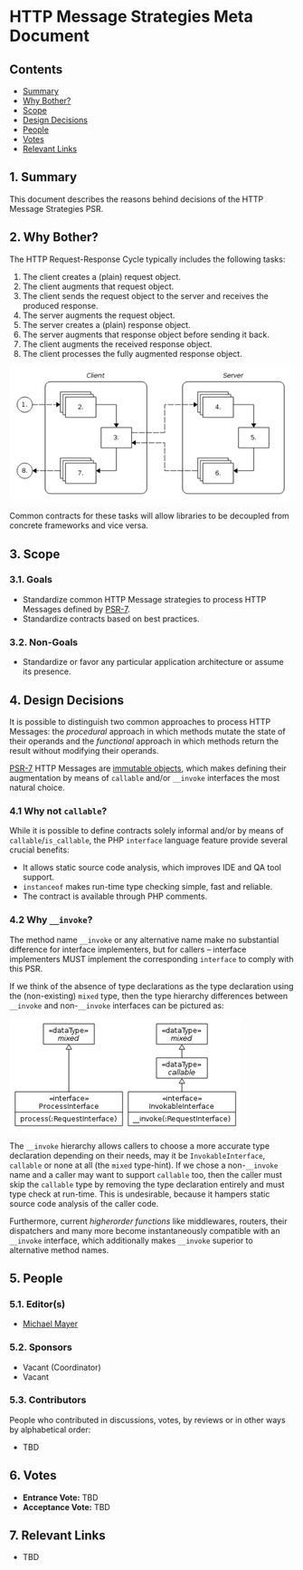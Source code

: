 # HTTP Message Strategies Meta Document

## Contents

- [Summary](#1-summary)
- [Why Bother?](#2-why-bother)
- [Scope](#3-scope)
- [Design Decisions](#4-design-decisions)
- [People](#5-people)
- [Votes](#6-votes)
- [Relevant Links](#7-relevant-links)

## 1. Summary

This document describes the reasons behind decisions of the HTTP Message Strategies PSR.

## 2. Why Bother?

The HTTP Request-Response Cycle typically includes the following tasks:

1. The client creates a (plain) request object.
2. The client augments that request object.
3. The client sends the request object to the server and receives the produced response.
4. The server augments the request object.
5. The server creates a (plain) response object.
6. The server augments that response object before sending it back.
7. The client augments the received response object.
8. The client processes the fully augmented response object.

![request response cycle](resources/request-response-cycle.png)

Common contracts for these tasks will allow libraries to be decoupled from
concrete frameworks and vice versa.

## 3. Scope

### 3.1. Goals

* Standardize common HTTP Message strategies to process HTTP Messages defined by [PSR-7](http://www.php-fig.org/psr/psr-7/).
* Standardize contracts based on best practices.

### 3.2. Non-Goals

* Standardize or favor any particular application architecture or assume its presence.

## 4. Design Decisions

It is possible to distinguish two common approaches to process HTTP Messages: the _procedural_ approach in which methods mutate the state of their operands and the _functional_ approach in which methods return the result without modifying their operands.

[PSR-7](http://www.php-fig.org/psr/psr-7/) HTTP Messages are [immutable objects](http://en.wikipedia.org/wiki/Immutable_object), which makes defining their augmentation by means of `callable` and/or `__invoke` interfaces the most natural choice.

### 4.1 Why not `callable`?

While it is possible to define contracts solely informal and/or by means of `callable`/`is_callable`, the PHP `interface` language feature provide several crucial benefits:

* It allows static source code analysis, which improves IDE and QA tool support.
* `instanceof` makes run-time type checking simple, fast and reliable.
* The contract is available through PHP comments.

### 4.2 Why `__invoke`?

The method name `__invoke` or any alternative name make no substantial difference
for interface implementers, but for callers – interface implementers MUST
implement the corresponding `interface` to comply with this PSR.

If we think of the absence of type declarations as the type declaration using
the (non-existing) `mixed` type, then the type hierarchy differences between
`__invoke` and non-`__invoke` interfaces can be pictured as:

![method name comparison image](resources/method-name-comparison.png)

The `__invoke` hierarchy allows callers to choose a more accurate type declaration depending on their needs, may it be `InvokableInterface`, `callable` or none at all (the `mixed` type-hint). If we chose a non-`__invoke` name and a caller may want to support `callable` too, then the caller must skip the `callable` type by removing the type declaration entirely and must type check at run-time. This is undesirable, because it hampers static source code analysis of the caller code.

Furthermore, current _higherorder functions_ like middlewares, routers, their dispatchers and many more become instantaneously compatible with an `__invoke` interface, which additionally makes `__invoke` superior to alternative method names.

## 5. People

### 5.1. Editor(s)

* [Michael Mayer](https://github.com/schnittstabil)

### 5.2. Sponsors

* Vacant (Coordinator)
* Vacant

### 5.3. Contributors

People who contributed in discussions, votes, by reviews or in other ways by alphabetical order:

* TBD

## 6. Votes

* **Entrance Vote:** TBD
* **Acceptance Vote:** TBD

## 7. Relevant Links

* TBD
